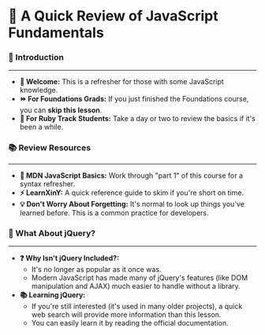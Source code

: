 # 🧐 A Quick Review of JavaScript Fundamentals

### 📖 Introduction
---
* **👋 Welcome:** This is a refresher for those with some JavaScript knowledge.
* **⏩ For Foundations Grads:** If you just finished the Foundations course, you can **skip this lesson**.
* **💎 For Ruby Track Students:** Take a day or two to review the basics if it's been a while.

### 📚 Review Resources
---
* **🧠 MDN JavaScript Basics:** Work through "part 1" of this course for a syntax refresher.
* **⚡ LearnXinY:** A quick reference guide to skim if you're short on time.
* **💡 Don't Worry About Forgetting:** It's normal to look up things you've learned before. This is a common practice for developers.

### 🤔 What About jQuery?
---
* **❓ Why Isn't jQuery Included?:**
    * It's no longer as popular as it once was.
    * Modern JavaScript has made many of jQuery's features (like DOM manipulation and AJAX) much easier to handle without a library.
* **📚 Learning jQuery:**
    * If you're still interested (it's used in many older projects), a quick web search will provide more information than this lesson.
    * You can easily learn it by reading the official documentation.